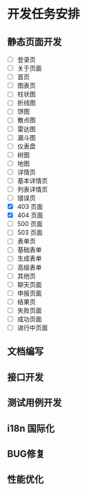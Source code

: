 # 开发任务安排

## 静态页面开发

* [ ]  登录页
* [ ]  关于页面
* [ ]  首页
* [ ]  图表页
  * [ ]  柱状图
  * [ ]  折线图
  * [ ]  饼图
  * [ ]  散点图
  * [ ]  雷达图
  * [ ]  漏斗图
  * [ ]  仪表盘
  * [ ]  树图
  * [ ]  地图
* [ ]  详情页
  * [ ]  基本详情页
  * [ ]  列表详情页
* [ ]  错误页
  * [X]  403 页面
  * [X]  404 页面
  * [ ]  500 页面
  * [ ]  503 页面
* [ ]  表单页
  * [ ]  基础表单
  * [ ]  生成表单
  * [ ]  高级表单
* [ ]  其他页
  * [ ]  聊天页面
  * [ ]  申报页面
* [ ]  结果页
  * [ ]  失败页面
  * [ ]  成功页面
  * [ ]  进行中页面

## 文档编写

## 接口开发

## 测试用例开发

## i18n 国际化

## BUG修复

## 性能优化
